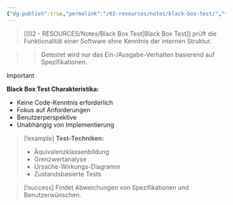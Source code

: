 ```yaml
---
{"dg-publish":true,"permalink":"/02-resources/notes/black-box-test/","tags":["qualitaetssicherung/testing","testing/verfahren"],"noteIcon":"","updated":"2025-09-18T12:27:07.000+02:00"}
---
```



>[[02 - RESOURCES/Notes/Black Box Test\|Black Box Test]] prüft die Funktionalität einer Software ohne Kenntnis der internen Struktur.

>>Getestet wird nur das Ein-/Ausgabe-Verhalten basierend auf Spezifikationen.

>[!important] 
>**Black Box Test Charakteristika:**
>- Keine Code-Kenntnis erforderlich
>- Fokus auf Anforderungen
>- Benutzerperspektive
>- Unabhängig von Implementierung

>[!example] 
>**Test-Techniken:**
>- Äquivalenzklassenbildung
>- Grenzwertanalyse
>- Ursache-Wirkungs-Diagramm
>- Zustandsbasierte Tests

>[!success] 
>Findet Abweichungen von Spezifikationen und Benutzerwünschen.